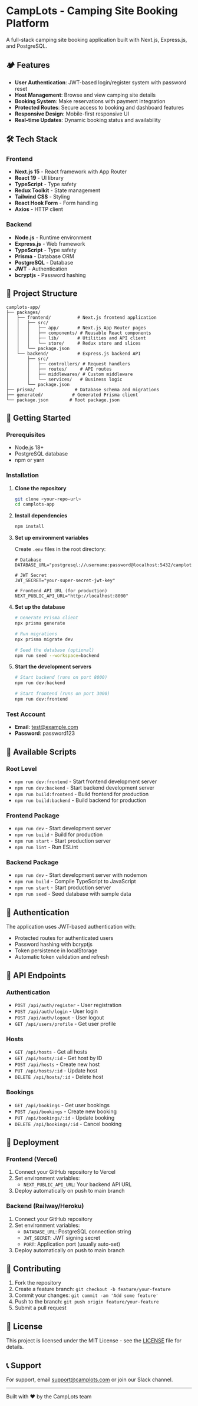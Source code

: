 # CampLots - Camping Site Booking Platform

A full-stack camping site booking application built with Next.js, Express.js, and PostgreSQL.

## 🏕️ Features

- **User Authentication**: JWT-based login/register system with password reset
- **Host Management**: Browse and view camping site details
- **Booking System**: Make reservations with payment integration
- **Protected Routes**: Secure access to booking and dashboard features
- **Responsive Design**: Mobile-first responsive UI
- **Real-time Updates**: Dynamic booking status and availability

## 🛠️ Tech Stack

### Frontend

- **Next.js 15** - React framework with App Router
- **React 19** - UI library
- **TypeScript** - Type safety
- **Redux Toolkit** - State management
- **Tailwind CSS** - Styling
- **React Hook Form** - Form handling
- **Axios** - HTTP client

### Backend

- **Node.js** - Runtime environment
- **Express.js** - Web framework
- **TypeScript** - Type safety
- **Prisma** - Database ORM
- **PostgreSQL** - Database
- **JWT** - Authentication
- **bcryptjs** - Password hashing

## 📁 Project Structure

```
camplots-app/
├── packages/
│   ├── frontend/          # Next.js frontend application
│   │   ├── src/
│   │   │   ├── app/       # Next.js App Router pages
│   │   │   ├── components/ # Reusable React components
│   │   │   ├── lib/       # Utilities and API client
│   │   │   └── store/     # Redux store and slices
│   │   └── package.json
│   └── backend/           # Express.js backend API
│       ├── src/
│       │   ├── controllers/ # Request handlers
│       │   ├── routes/     # API routes
│       │   ├── middlewares/ # Custom middleware
│       │   └── services/   # Business logic
│       └── package.json
├── prisma/               # Database schema and migrations
├── generated/           # Generated Prisma client
└── package.json        # Root package.json
```

## 🚀 Getting Started

### Prerequisites

- Node.js 18+
- PostgreSQL database
- npm or yarn

### Installation

1. **Clone the repository**

   ```bash
   git clone <your-repo-url>
   cd camplots-app
   ```

2. **Install dependencies**

   ```bash
   npm install
   ```

3. **Set up environment variables**

   Create `.env` files in the root directory:

   ```env
   # Database
   DATABASE_URL="postgresql://username:password@localhost:5432/camplots"

   # JWT Secret
   JWT_SECRET="your-super-secret-jwt-key"

   # Frontend API URL (for production)
   NEXT_PUBLIC_API_URL="http://localhost:8000"
   ```

4. **Set up the database**

   ```bash
   # Generate Prisma client
   npx prisma generate

   # Run migrations
   npx prisma migrate dev

   # Seed the database (optional)
   npm run seed --workspace=backend
   ```

5. **Start the development servers**

   ```bash
   # Start backend (runs on port 8000)
   npm run dev:backend

   # Start frontend (runs on port 3000)
   npm run dev:frontend
   ```

### Test Account

- **Email**: test@example.com
- **Password**: password123

## 📝 Available Scripts

### Root Level

- `npm run dev:frontend` - Start frontend development server
- `npm run dev:backend` - Start backend development server
- `npm run build:frontend` - Build frontend for production
- `npm run build:backend` - Build backend for production

### Frontend Package

- `npm run dev` - Start development server
- `npm run build` - Build for production
- `npm run start` - Start production server
- `npm run lint` - Run ESLint

### Backend Package

- `npm run dev` - Start development server with nodemon
- `npm run build` - Compile TypeScript to JavaScript
- `npm run start` - Start production server
- `npm run seed` - Seed database with sample data

## 🔐 Authentication

The application uses JWT-based authentication with:

- Protected routes for authenticated users
- Password hashing with bcryptjs
- Token persistence in localStorage
- Automatic token validation and refresh

## 🎯 API Endpoints

### Authentication

- `POST /api/auth/register` - User registration
- `POST /api/auth/login` - User login
- `POST /api/auth/logout` - User logout
- `GET /api/users/profile` - Get user profile

### Hosts

- `GET /api/hosts` - Get all hosts
- `GET /api/hosts/:id` - Get host by ID
- `POST /api/hosts` - Create new host
- `PUT /api/hosts/:id` - Update host
- `DELETE /api/hosts/:id` - Delete host

### Bookings

- `GET /api/bookings` - Get user bookings
- `POST /api/bookings` - Create new booking
- `PUT /api/bookings/:id` - Update booking
- `DELETE /api/bookings/:id` - Cancel booking

## 🚀 Deployment

### Frontend (Vercel)

1. Connect your GitHub repository to Vercel
2. Set environment variables:
   - `NEXT_PUBLIC_API_URL`: Your backend API URL
3. Deploy automatically on push to main branch

### Backend (Railway/Heroku)

1. Connect your GitHub repository
2. Set environment variables:
   - `DATABASE_URL`: PostgreSQL connection string
   - `JWT_SECRET`: JWT signing secret
   - `PORT`: Application port (usually auto-set)
3. Deploy automatically on push to main branch

## 🤝 Contributing

1. Fork the repository
2. Create a feature branch: `git checkout -b feature/your-feature`
3. Commit your changes: `git commit -am 'Add some feature'`
4. Push to the branch: `git push origin feature/your-feature`
5. Submit a pull request

## 📄 License

This project is licensed under the MIT License - see the [LICENSE](LICENSE) file for details.

## 📞 Support

For support, email support@camplots.com or join our Slack channel.

---

Built with ❤️ by the CampLots team

